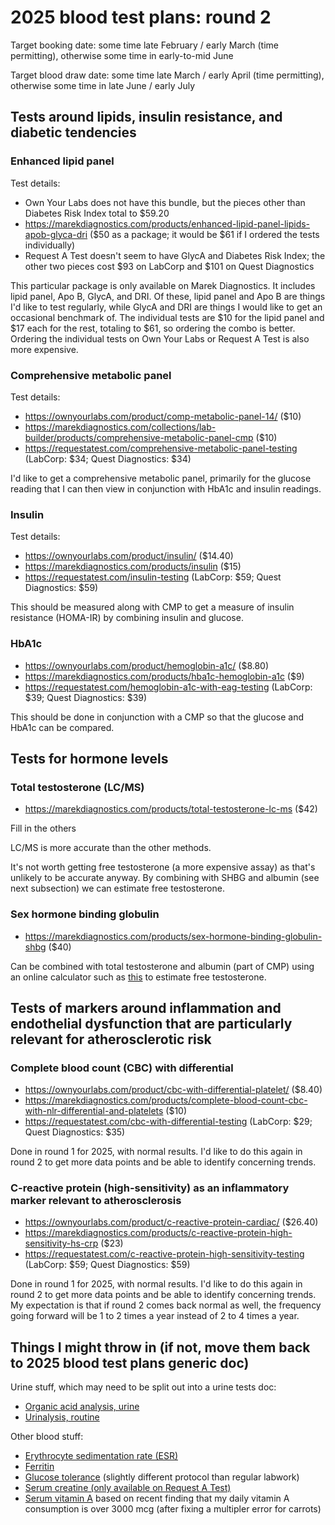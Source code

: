 # 2025 blood test plans: round 2

Target booking date: some time late February / early March (time
permitting), otherwise some time in early-to-mid June

Target blood draw date: some time late March / early April (time
permitting), otherwise some time in late June / early July

## Tests around lipids, insulin resistance, and diabetic tendencies

### Enhanced lipid panel

Test details:

* Own Your Labs does not have this bundle, but the pieces other than Diabetes Risk Index total to $59.20
* https://marekdiagnostics.com/products/enhanced-lipid-panel-lipids-apob-glyca-dri ($50 as a package; it would be $61 if I ordered the tests individually)
* Request A Test doesn't seem to have GlycA and Diabetes Risk Index; the other two pieces cost $93 on LabCorp and $101 on Quest Diagnostics

This particular package is only available on Marek Diagnostics. It
includes lipid panel, Apo B, GlycA, and DRI. Of these, lipid panel and
Apo B are things I'd like to test regularly, while GlycA and DRI are
things I would like to get an occasional benchmark of. The individual
tests are $10 for the lipid panel and $17 each for the rest, totaling
to $61, so ordering the combo is better. Ordering the individual tests
on Own Your Labs or Request A Test is also more expensive.

### Comprehensive metabolic panel

Test details:

* https://ownyourlabs.com/product/comp-metabolic-panel-14/ ($10)
* https://marekdiagnostics.com/collections/lab-builder/products/comprehensive-metabolic-panel-cmp ($10)
* https://requestatest.com/comprehensive-metabolic-panel-testing (LabCorp: $34; Quest Diagnostics: $34)

I'd like to get a comprehensive metabolic panel, primarily for the
glucose reading that I can then view in conjunction with HbA1c and
insulin readings.

### Insulin

Test details:

* https://ownyourlabs.com/product/insulin/ ($14.40)
* https://marekdiagnostics.com/products/insulin ($15)
* https://requestatest.com/insulin-testing (LabCorp: $59; Quest Diagnostics: $59)

This should be measured along with CMP to get a measure of insulin
resistance (HOMA-IR) by combining insulin and glucose.

### HbA1c

* https://ownyourlabs.com/product/hemoglobin-a1c/ ($8.80)
* https://marekdiagnostics.com/products/hba1c-hemoglobin-a1c ($9)
* https://requestatest.com/hemoglobin-a1c-with-eag-testing (LabCorp: $39; Quest Diagnostics: $39)

This should be done in conjunction with a CMP so that the glucose and
HbA1c can be compared.

## Tests for hormone levels

### Total testosterone (LC/MS)

* https://marekdiagnostics.com/products/total-testosterone-lc-ms ($42)

Fill in the others

LC/MS is more accurate than the other methods.

It's not worth getting free testosterone (a more expensive assay) as
that's unlikely to be accurate anyway. By combining with SHBG and
albumin (see next subsection) we can estimate free testosterone.

### Sex hormone binding globulin

* https://marekdiagnostics.com/products/sex-hormone-binding-globulin-shbg ($40)

Can be combined with total testosterone and albumin (part of CMP)
using an online calculator such as
[this](https://www.mdapp.co/free-and-bioavailable-testosterone-calculator-544/)
to estimate free testosterone.

## Tests of markers around inflammation and endothelial dysfunction that are particularly relevant for atherosclerotic risk

### Complete blood count (CBC) with differential

* https://ownyourlabs.com/product/cbc-with-differential-platelet/ ($8.40)
* https://marekdiagnostics.com/products/complete-blood-count-cbc-with-nlr-differential-and-platelets ($10)
* https://requestatest.com/cbc-with-differential-testing (LabCorp: $29; Quest Diagnostics: $35)

Done in round 1 for 2025, with normal results. I'd like to do this
again in round 2 to get more data points and be able to identify
concerning trends.

### C-reactive protein (high-sensitivity) as an inflammatory marker relevant to atherosclerosis

* https://ownyourlabs.com/product/c-reactive-protein-cardiac/ ($26.40)
* https://marekdiagnostics.com/products/c-reactive-protein-high-sensitivity-hs-crp ($23)
* https://requestatest.com/c-reactive-protein-high-sensitivity-testing (LabCorp: $59; Quest Diagnostics: $59)

Done in round 1 for 2025, with normal results. I'd like to do this
again in round 2 to get more data points and be able to identify
concerning trends. My expectation is that if round 2 comes back normal
as well, the frequency going forward will be 1 to 2 times a year
instead of 2 to 4 times a year.

## Things I might throw in (if not, move them back to 2025 blood test plans generic doc)

Urine stuff, which may need to be split out into a urine tests doc:

* [Organic acid analysis, urine](https://marekdiagnostics.com/products/organic-acid-analysis-urine)
* [Urinalysis, routine](https://marekdiagnostics.com/products/urinalysis-routine)

Other blood stuff:

* [Erythrocyte sedimentation rate (ESR)](https://marekdiagnostics.com/products/erythrocyte-sedimentation-rate-esr-westergren)
* [Ferritin](https://marekdiagnostics.com/products/ferritin)
* [Glucose tolerance](https://marekdiagnostics.com/products/glucose-2spec-who-tolerance-s) (slightly different protocol than regular labwork)
* [Serum creatine (only available on Request A Test)](https://requestatest.com/creatine-blood-test)
* [Serum vitamin A](https://marekdiagnostics.com/products/vitamin-a-serum) based on recent finding that my daily vitamin A consumption is over 3000 mcg (after fixing a multipler error for carrots)
